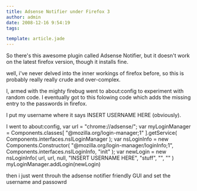 ```yaml
---
title: Adsense Notifier under Firefox 3
author: admin
date: 2008-12-16 9:54:19
tags: 

template: article.jade
---
```


So there's this awesome plugin called Adsense Notifier, but it doesn't work on the latest firefox version, though it installs fine.

well, i've never delved into the inner workings of firefox before, so this is probably really really crude and over-complex.

I, armed with the mighty firebug went to about:config to experiment with random code. I eventually got to this folowing code which adds the missing entry to the passwords in firefox.

I put my username where it says INSERT USERNAME HERE (obviously).

I went to about:config, 
var url = "chrome://adsense/";
var myLoginManager = Components.classes[ "@mozilla.org/login-manager;1" ].getService( Components.interfaces.nsILoginManager );
var nsLoginInfo = new Components.Constructor( "@mozilla.org/login-manager/loginInfo;1", Components.interfaces.nsILoginInfo, "init" );
var newLogin = new nsLoginInfo( url, url, null, "INSERT USERNAME HERE", "stuff", "", "" )
myLoginManager.addLogin(newLogin)

then i just went throuh the adsense notifier friendly GUI and set the username and passowrd
